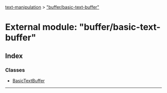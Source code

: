 [text-manipulation](../README.md) > ["buffer/basic-text-buffer"](../modules/_buffer_basic_text_buffer_.md)

# External module: "buffer/basic-text-buffer"

## Index

### Classes

* [BasicTextBuffer](../classes/_buffer_basic_text_buffer_.basictextbuffer.md)

---

